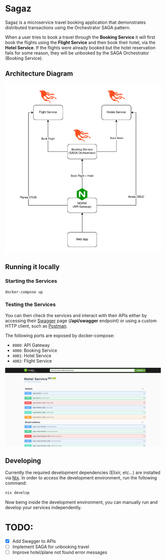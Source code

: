 # Sagaz

Sagaz is a microservice travel booking application that demonstrates distributed
transactions using the Orchestrator SAGA pattern.

When a user tries to book a travel through the **Booking Service** it will
first book the flights using the **Flight Service** and then book their hotel,
via the **Hotel Service**. If the flights were already booked but the hotel
reservation fails for some reason, they will be unbooked by the SAGA
Orchestrator (Booking Service).

## Architecture Diagram

![Sagaz Architecture Diagram](./.github/img/sagaz-architecture.png)

## Running it locally

### Starting the Services

```sh
docker-compose up
```

### Testing the Services

You can then check the services and interact with their APIs either by accessing
their [Swagger](https://swagger.io/) page (**/api/swagger** endpoint) or using a
custom HTTP client, such as [Postman](https://www.postman.com/).

The following ports are exposed by docker-compose:
- `8080`: API Gateway
- `4000`: Booking Service
- `4001`: Hotel Service
- `4002`: Flight Service

![Hotel Service Swagger UI Page](./.github/img/hotel-service-swagger-ui.png)

## Developing

Currently the required development dependencies (Elixir, etc...) are installed
via [Nix](https://nixos.org/). In order to access the development environment,
run the following command:

```sh
nix develop
```

Now being inside the development environment, you can manually run and develop
your services independently.

# TODO: 
- [x] Add Swagger to APIs
- [ ] Implement SAGA for unbooking travel
- [ ] Improve hotel/plane not found error messages
